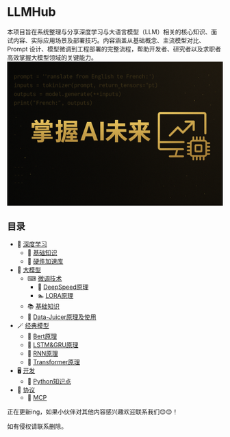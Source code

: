 # LLMHub
本项目旨在系统整理与分享深度学习与大语言模型（LLM）相关的核心知识、面试内容、实际应用场景及部署技巧。内容涵盖从基础概念、主流模型对比、Prompt 设计、模型微调到工程部署的完整流程，帮助开发者、研究者以及求职者高效掌握大模型领域的关键能力。
![image](./img/LLMHub.png)

## 目录
- 🐫 [深度学习](./deep-learning/)
    - 🐹 [基础知识](./deep-learning/基础知识.md)
    - 💽 [硬件加速库](./deep-learning/加速计算支持层（硬件加速库）.md)
- 🦜 [大模型](./大模型)
    - ⌨ [微调技术](./大模型/微调技术/)
        - 🏃‍ [DeepSpeed原理](./大模型/微调技术/DeepSpeed.md)
        - 🏊‍ [LORA原理](./大模型/微调技术/LORA.md)
    - 📚 [基础知识](./大模型/基础知识.md)
    - 📑 [Data-Juicer原理及使用](./大模型/Data-Juicer.md)
- 🪄 [经典模型](./经典模型/)
    - 🦋 [Bert原理](./经典模型/Bert.md)
    - 🐏 [LSTM&GRU原理](./经典模型/LSTM&GRU.md)
    - 🐎 [RNN原理](./经典模型/RNN.md)
    - 🐂 [Transformer原理](./经典模型/Transformer.md)
- 🖥️ [开发](./开发/)
    - 🐍 [Python知识点](./开发/Python知识点.md)
- 📄 [协议](./协议/)
    - 📄 [MCP](./协议/MCP.md)


正在更新ing，如果小伙伴对其他内容感兴趣欢迎联系我们😊😊！

如有侵权请联系删除。

